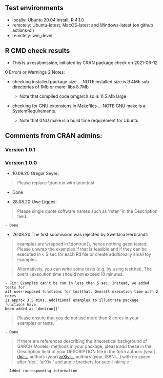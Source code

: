 ## Test environments
* locally: Ubuntu 20.04 install, R 4.1.0
* remotely: Ubuntu-latest, MacOS-latest and Windows-latest (on github actions-ci)
* remotely: win_devel

  
## R CMD check results
* This is a resubmission, initiated by CRAN package check on 2021-06-12

0 Errors or Warnings
2 Notes:

* checking installed package size ... NOTE
    installed size is  9.4Mb
    sub-directories of 1Mb or more:
      libs   8.7Mb

  - Note that compiled code bmgarch.so is 11.5 Mb large

* checking for GNU extensions in Makefiles ... NOTE
  GNU make is a SystemRequirements.

  - Note that GNU make is a build time requirement for Ubuntu

## Comments from CRAN admins:

### Version 1.0.1


### Version 1.0.0
* 10.09.20 Gregor Seyer: 
> Please replace \dontrun with \donttest
  
  - Done

* 28.08.20 Uwe Ligges: 
> Please single quote software names such as 'rstan' in the Description field.

	- Done


* 26.08.20 The first submission was rejected by Swetlana Herbrandt:

> examples are wrapped in \dontrun{}, hence nothing getst 
> tested. Please unwrap the examples if that is feasible and if they can
> be executed in < 5 sec for each Rd file or create additionally small toy
> examples.

> Alternatively, you can write some tests (e.g. by using testthat). The
> overall execution time should not exceed 10 minutes.

	- Fix: Examples can't be run in less than 5 sec. Instead, we added tests for
	all user-exposed functions for testthat. Overall execution time with 2 cores
	is approx 3.5 mins. Additional examples to illustrate package functions have
	been added as `dontrun{}`

> Please ensure that you do not use more than 2 cores in your examples or
> tests.

	- Done

> If there are references describing the (theoretical background of GARCH
> Models) methods in your package, please add these in the Description
> field of your DESCRIPTION file in the form
> authors (year) <doi:...>
> authors (year) <arXiv:...>
> authors (year, ISBN:...)
> with no space after 'doi:', 'arXiv:' and angle brackets for auto-linking.c

	- Added corresponding information
